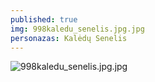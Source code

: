 ```yaml
---
published: true
img: 998kaledu_senelis.jpg.jpg
personazas: Kalėdų Senelis
---
```

![998kaledu_senelis.jpg.jpg]({{site.baseurl}}/img/personazai/998kaledu_senelis.jpg.jpg)
